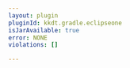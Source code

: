 ```yaml
---
layout: plugin
pluginId: kkdt.gradle.eclipseone
isJarAvailable: true
error: NONE
violations: []

---
```

